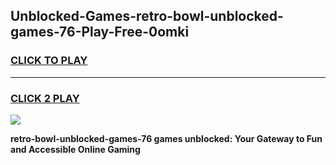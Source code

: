 
## Unblocked-Games-retro-bowl-unblocked-games-76-Play-Free-0omki
<h3>
<a href="https://premium76.site?title=retro-bowl-unblocked-games-76&ref=18A1">CLICK TO PLAY</a></h3>
<hr>

<h3>
<a href="https://premium76.site?title=retro-bowl-unblocked-games-76&ref=18A1">CLICK 2 PLAY</a>
  
</h3>

<a href="https://premium76.site?title=retro-bowl-unblocked-games-76&ref=18A1"><img src="https://clearcache.store/games.png"></a>


**retro-bowl-unblocked-games-76 games unblocked: Your Gateway to Fun and Accessible Online Gaming**
